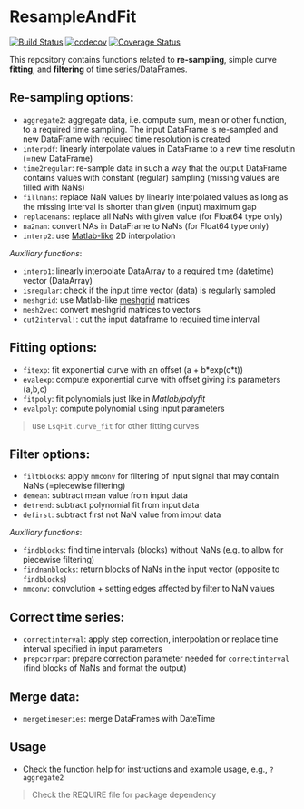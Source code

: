 ResampleAndFit
============
[![Build Status](https://travis-ci.org/emenems/ResampleAndFit.jl.svg?branch=master)](https://travis-ci.org/emenems/ResampleAndFit.jl)
[![codecov](https://codecov.io/gh/emenems/ResampleAndFit.jl/branch/master/graph/badge.svg)](https://codecov.io/gh/emenems/ResampleAndFit.jl)
[![Coverage Status](https://coveralls.io/repos/github/emenems/ResampleAndFit.jl/badge.svg?branch=master)](https://coveralls.io/github/emenems/ResampleAndFit.jl?branch=master)

This repository contains functions related to **re-sampling**, simple curve **fitting**, and **filtering** of time series/DataFrames.  

## Re-sampling options:
* `aggregate2`: aggregate data, i.e. compute sum, mean or other function, to a required time sampling. The input DataFrame is re-sampled and new DataFrame with required time resolution is created  
* `interpdf`: linearly interpolate values in DataFrame to a new time resolutin (=new DataFrame)
* `time2regular`: re-sample data in such a way that the output DataFrame contains values with constant (regular) sampling (missing values are filled with NaNs)  
* `fillnans`: replace NaN values by linearly interpolated values as long as the missing interval is shorter than given (input) maximum gap
* `replacenans`: replace all NaNs with given value (for Float64 type only)
* `na2nan`: convert NAs in DataFrame to NaNs (for Float64 type only)
* `interp2`: use [Matlab-like](https://www.mathworks.com/help/matlab/ref/interp2.html) 2D interpolation

_Auxiliary functions_:  
* `interp1`: linearly interpolate DataArray to a required time (datetime) vector (DataArray)
* `isregular`: check if the input time vector (data) is regularly sampled
* `meshgrid`: use Matlab-like [meshgrid](https://www.mathworks.com/help/matlab/ref/meshgrid.html) matrices
* `mesh2vec`: convert meshgrid matrices to vectors
* `cut2interval!`: cut the input dataframe to required time interval

## Fitting options:
* `fitexp`: fit exponential curve with an offset (a + b\*exp(c\*t))
* `evalexp`: compute exponential curve with offset giving its parameters (a,b,c)
* `fitpoly`: fit polynomials just like in _Matlab/polyfit_
* `evalpoly`: compute polynomial using input parameters
> use `LsqFit.curve_fit` for other fitting curves

## Filter options:
* `filtblocks`: apply `mmconv` for filtering of input signal that may contain NaNs (=piecewise filtering)
* `demean`: subtract mean value from input data
* `detrend`: subtract polynomial fit from input data
* `defirst`: subtract first not NaN value from imput data

_Auxiliary functions_:  
* `findblocks`: find time intervals (blocks) without NaNs (e.g. to allow for piecewise filtering)
* `findnanblocks`: return blocks of NaNs in the input vector (opposite to `findblocks`)
* `mmconv`: convolution + setting edges affected by filter to NaN values

## Correct time series:
* `correctinterval`: apply step correction, interpolation or replace time interval specified in input parameters
* `prepcorrpar`: prepare correction parameter needed for `correctinterval` (find blocks of NaNs and format the output)

## Merge data:
* `mergetimeseries`: merge DataFrames with DateTime

## Usage
* Check the function help for instructions and example usage, e.g., `?aggregate2`

> Check the REQUIRE file for package dependency

